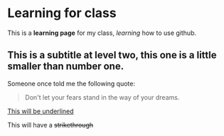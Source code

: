 # Learning for class

This is a **learning page** for my class, *learning* how to use github.

## This is a subtitle at level two, this one is a little smaller than number one.
Someone once told me the following quote:

> Don't let your fears stand
> in the way of your dreams.

<ins>This will be underlined</ins>

This will have a ~~strikethrough~~ 

